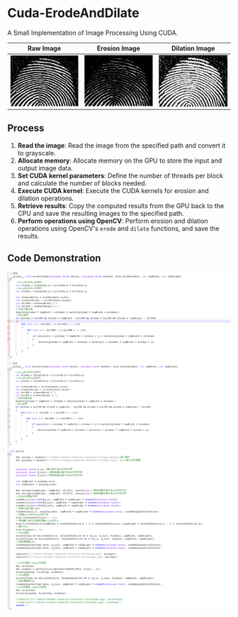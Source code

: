 # Cuda-ErodeAndDilate
A Small Implementation of Image Processing Using CUDA.

| Raw Image | Erosion Image | Dilation Image |
|:---------:|:-------------:|:--------------:|
| ![Raw Image](images/finger.jpg) | ![Erosion Image](images/Erosion.jpg) | ![Dilation Image](images/Dilation.jpg) |

## Process

1. **Read the image**: Read the image from the specified path and convert it to grayscale.
2. **Allocate memory**: Allocate memory on the GPU to store the input and output image data.
3. **Set CUDA kernel parameters**: Define the number of threads per block and calculate the number of blocks needed.
4. **Execute CUDA kernel**: Execute the CUDA kernels for erosion and dilation operations.
5. **Retrieve results**: Copy the computed results from the GPU back to the CPU and save the resulting images to the specified path.
6. **Perform operations using OpenCV**: Perform erosion and dilation operations using OpenCV's `erode` and `dilate` functions, and save the results.


## Code Demonstration

![show1 Image](images/show1.png)
![show2 Image](images/show2.png)
![show3 Image](images/show3.png)